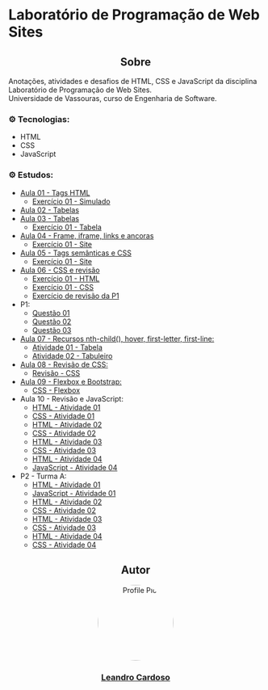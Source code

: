 # Laboratório de Programação de Web Sites

<div align="center">
    <h2>Sobre</h2>
</div>

Anotações, atividades e desafios de HTML, CSS e JavaScript da disciplina Laboratório de Programação de Web Sites.<br>
Universidade de Vassouras, curso de Engenharia de Software.<br>

### ⚙️ Tecnologias:
* HTML
* CSS
* JavaScript

### ⚙️ Estudos:
* [Aula 01 - Tags HTML](https://github.com/Leandro-Cardoso/STUDY-Vassouras-Laboratorio-de-Programacao-de-Web-Sites/blob/main/aula01/aula01-tags-html.html)
    * [Exercício 01 - Simulado](https://github.com/Leandro-Cardoso/STUDY-Vassouras-Laboratorio-de-Programacao-de-Web-Sites/blob/main/aula01/exercicio01-simulado.html)
* [Aula 02 - Tabelas](https://github.com/Leandro-Cardoso/STUDY-Vassouras-Laboratorio-de-Programacao-de-Web-Sites/blob/main/aula02/aula02-tabelas.html)
* [Aula 03 - Tabelas](https://github.com/Leandro-Cardoso/STUDY-Vassouras-Laboratorio-de-Programacao-de-Web-Sites/blob/main/aula03/aula03-tabelas.html)
    * [Exercício 01 - Tabela](https://github.com/Leandro-Cardoso/STUDY-Vassouras-Laboratorio-de-Programacao-de-Web-Sites/blob/main/aula03/exercicio01-tabela.html)
* [Aula 04 - Frame, iframe, links e ancoras](https://github.com/Leandro-Cardoso/STUDY-Vassouras-Laboratorio-de-Programacao-de-Web-Sites/blob/main/aula04/aula04.html)
    * [Exercício 01 - Site](https://github.com/Leandro-Cardoso/STUDY-Vassouras-Laboratorio-de-Programacao-de-Web-Sites/blob/main/aula04/exercicio01-site.html)
* [Aula 05 - Tags semânticas e CSS](https://github.com/Leandro-Cardoso/STUDY-Vassouras-Laboratorio-de-Programacao-de-Web-Sites/blob/main/aula05/aula05.html)
    * [Exercício 01 - Site](https://github.com/Leandro-Cardoso/STUDY-Vassouras-Laboratorio-de-Programacao-de-Web-Sites/blob/main/aula05/exercicio01-site-tag-semantica.html)
* [Aula 06 - CSS e revisão](https://github.com/Leandro-Cardoso/STUDY-Vassouras-Laboratorio-de-Programacao-de-Web-Sites/blob/main/aula06/aula06.html)
    * [Exercício 01 - HTML](https://github.com/Leandro-Cardoso/STUDY-Vassouras-Laboratorio-de-Programacao-de-Web-Sites/blob/main/aula06/exercicio01.html)
    * [Exercício 01 - CSS](https://github.com/Leandro-Cardoso/STUDY-Vassouras-Laboratorio-de-Programacao-de-Web-Sites/blob/main/aula06/style.css)
    * [Exercício de revisão da P1](https://github.com/Leandro-Cardoso/STUDY-Vassouras-Laboratorio-de-Programacao-de-Web-Sites/blob/main/aula06/exercicio-p1.html)
* P1:
    * [Questão 01](https://github.com/Leandro-Cardoso/STUDY-Vassouras-Laboratorio-de-Programacao-de-Web-Sites/blob/main/p1/questao01.html)
    * [Questão 02](https://github.com/Leandro-Cardoso/STUDY-Vassouras-Laboratorio-de-Programacao-de-Web-Sites/blob/main/p1/questao02.html)
    * [Questão 03](https://github.com/Leandro-Cardoso/STUDY-Vassouras-Laboratorio-de-Programacao-de-Web-Sites/blob/main/p1/questao03.html)
* [Aula 07 - Recursos nth-child(), hover, first-letter, first-line:](https://github.com/Leandro-Cardoso/STUDY-Vassouras-Laboratorio-de-Programacao-de-Web-Sites/blob/main/aula07/aula07.html)
    * [Atividade 01 - Tabela](https://github.com/Leandro-Cardoso/STUDY-Vassouras-Laboratorio-de-Programacao-de-Web-Sites/blob/main/aula07/atividade01-tabela.html)
    * [Atividade 02 - Tabuleiro](https://github.com/Leandro-Cardoso/STUDY-Vassouras-Laboratorio-de-Programacao-de-Web-Sites/blob/main/aula07/atividade02-tabuleiro.html)
* [Aula 08 - Revisão de CSS:](https://github.com/Leandro-Cardoso/STUDY-Vassouras-Laboratorio-de-Programacao-de-Web-Sites/blob/main/aula08/aula08.html)
    * [Revisão - CSS](https://github.com/Leandro-Cardoso/STUDY-Vassouras-Laboratorio-de-Programacao-de-Web-Sites/blob/main/aula08/aula08.css)
* [Aula 09 - Flexbox e Bootstrap:](https://github.com/Leandro-Cardoso/STUDY-Vassouras-Laboratorio-de-Programacao-de-Web-Sites/blob/main/aula09/aula09.html)
    * [CSS - Flexbox](https://github.com/Leandro-Cardoso/STUDY-Vassouras-Laboratorio-de-Programacao-de-Web-Sites/blob/main/aula09/aula09.css)
* Aula 10 - Revisão e JavaScript:
    * [HTML - Atividade 01](https://github.com/Leandro-Cardoso/STUDY-Vassouras-Laboratorio-de-Programacao-de-Web-Sites/blob/main/aula10/atividade01.html)
    * [CSS - Atividade 01](https://github.com/Leandro-Cardoso/STUDY-Vassouras-Laboratorio-de-Programacao-de-Web-Sites/blob/main/aula10/atividade01.css)
    * [HTML - Atividade 02](https://github.com/Leandro-Cardoso/STUDY-Vassouras-Laboratorio-de-Programacao-de-Web-Sites/blob/main/aula10/atividade02.html)
    * [CSS - Atividade 02](https://github.com/Leandro-Cardoso/STUDY-Vassouras-Laboratorio-de-Programacao-de-Web-Sites/blob/main/aula10/atividade02.css)
    * [HTML - Atividade 03](https://github.com/Leandro-Cardoso/STUDY-Vassouras-Laboratorio-de-Programacao-de-Web-Sites/blob/main/aula10/atividade03.html)
    * [CSS - Atividade 03](https://github.com/Leandro-Cardoso/STUDY-Vassouras-Laboratorio-de-Programacao-de-Web-Sites/blob/main/aula10/atividade03.css)
    * [HTML - Atividade 04](https://github.com/Leandro-Cardoso/STUDY-Vassouras-Laboratorio-de-Programacao-de-Web-Sites/blob/main/aula10/atividade04.html)
    * [JavaScript - Atividade 04](https://github.com/Leandro-Cardoso/STUDY-Vassouras-Laboratorio-de-Programacao-de-Web-Sites/blob/main/aula10/atividade04.js)
* P2 - Turma A:
    * [HTML - Atividade 01](https://github.com/Leandro-Cardoso/STUDY-Vassouras-Laboratorio-de-Programacao-de-Web-Sites/blob/main/p2-turma-a/atividade01.html)
    * [JavaScript - Atividade 01](https://github.com/Leandro-Cardoso/STUDY-Vassouras-Laboratorio-de-Programacao-de-Web-Sites/blob/main/p2-turma-a/atividade01.js)
    * [HTML - Atividade 02](https://github.com/Leandro-Cardoso/STUDY-Vassouras-Laboratorio-de-Programacao-de-Web-Sites/blob/main/p2-turma-a/atividade02.html)
    * [CSS - Atividade 02](https://github.com/Leandro-Cardoso/STUDY-Vassouras-Laboratorio-de-Programacao-de-Web-Sites/blob/main/p2-turma-a/atividade02.css)
    * [HTML - Atividade 03](https://github.com/Leandro-Cardoso/STUDY-Vassouras-Laboratorio-de-Programacao-de-Web-Sites/blob/main/p2-turma-a/atividade03.html)
    * [CSS - Atividade 03](https://github.com/Leandro-Cardoso/STUDY-Vassouras-Laboratorio-de-Programacao-de-Web-Sites/blob/main/p2-turma-a/atividade03.css)
    * [HTML - Atividade 04](https://github.com/Leandro-Cardoso/STUDY-Vassouras-Laboratorio-de-Programacao-de-Web-Sites/blob/main/p2-turma-a/atividade04.html)
    * [CSS - Atividade 04](https://github.com/Leandro-Cardoso/STUDY-Vassouras-Laboratorio-de-Programacao-de-Web-Sites/blob/main/p2-turma-a/atividade04.css)

<div align="center">
    <h2>Autor</h2>
    <a href="https://github.com/Leandro-Cardoso" target="_blank">
        <img src="https://avatars.githubusercontent.com/u/41876952?v=4" alt="Profile Pic" width="150" style="border-radius: 50%"/>
        <h3>Leandro Cardoso</h3>
    </a>
</div>
